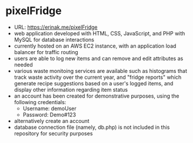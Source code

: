 # pixelFridge
- URL: https://erinak.me/pixelFridge
- web application developed with HTML, CSS, JavaScript, and PHP with MySQL for database interactions
- currently hosted on an AWS EC2 instance, with an application load balancer for traffic routing
- users are able to log new items and can remove and edit attributes as needed
- various waste monitoing services are available such as histograms that track waste activity over the current year, and "fridge reports" which generate recipe suggestions based on a user's logged items, and display other information regarding item status
- an account has been created for demonstrative purposes, using the following credentials:
  - Username: demoUser
  - Password: Demo#123
- alternatively create an account
- database connection file (namely, db.php) is not included in this repository for security purposes 
